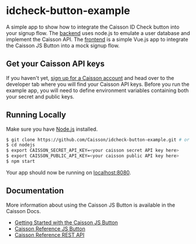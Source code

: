 # idcheck-button-example

A simple app to show how to integrate the Caisson ID Check button into your signup flow. The [backend](https://github.com/Caisson/idcheck-button-example/blob/master/nodejs/server.js) uses node.js to emulate a user database and implement the Caisson API. The [frontend](https://github.com/Caisson/idcheck-button-example/blob/master/nodejs/views/index.ejs) is a simple Vue.js app to integrate the Caisson JS Button into a mock signup flow.

## Get your Caisson API keys

If you haven't yet, [sign up for a Caisson account](https://www.caisson.com/signup) and head over to the developer tab where you will find your Caisson API keys. Before you run the example app, you will need to define environment variables containing both your secret and public keys.


## Running Locally

Make sure you have [Node.js](http://nodejs.org/) installed. 

```sh
$ git clone https://github.com/Caisson/idcheck-button-example.git # or clone your own fork
$ cd nodejs
$ export CAISSON_SECRET_API_KEY=<your caisson secret API key here> 
$ export CAISSON_PUBLIC_API_KEY=<your caisson public API key here> 
$ npm start
```



Your app should now be running on [localhost:8080](http://localhost:8080/).


## Documentation

More information about using the Caisson JS Button is available in the Caisson Docs.

- [Getting Started with the Caisson JS Button](https://www.caisson.com/docs/integration/jsbutton/)
- [Caisson Reference JS Button](https://www.caisson.com/docs/reference/jsbutton/)
- [Caisson Reference REST API](https://www.caisson.com/docs/reference/api/)
